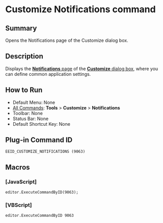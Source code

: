# Customize Notifications command

## Summary

Opens the Notifications page of the Customize dialog box.

## Description

Displays the [**Notifications** page](../../dlg/customize/notifications/index) of the [**Customize** dialog box](../../dlg/customize/index),
where you can define common application settings.

## How to Run

- Default Menu: None
- [All Commands](all_commands): **Tools** >
**Customize** >
**Notifications**
- Toolbar: None
- Status Bar: None
- Default Shortcut Key: None

## Plug-in Command ID

```
EEID_CUSTOMIZE_NOTIFICATIONS (9063)```

## Macros

### \[JavaScript\]

```
editor.ExecuteCommandByID(9063);
```

### \[VBScript\]

```
editor.ExecuteCommandByID 9063
```
